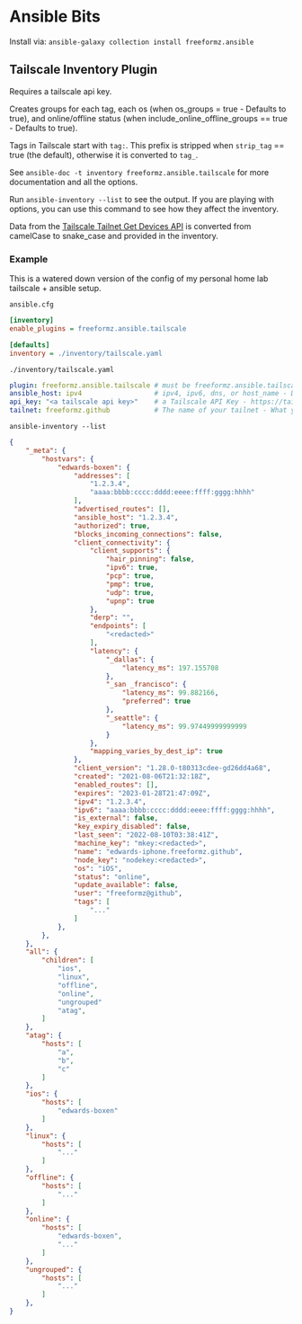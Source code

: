 # Ansible Bits

Install via: `ansible-galaxy collection install freeformz.ansible`

## Tailscale Inventory Plugin

Requires a tailscale api key.

Creates groups for each tag, each os (when os_groups = true - Defaults to true), and online/offline status (when include_online_offline_groups == true - Defaults to true).

Tags in Tailscale start with `tag:`. This prefix is stripped when `strip_tag` == true (the default), otherwise it is converted to `tag_`.

See `ansible-doc -t inventory freeformz.ansible.tailscale` for more documentation and all the options.

Run `ansible-inventory --list` to see the output. If you are playing with options, you can use this command to see how they affect the inventory.

Data from the [Tailscale Tailnet Get Devices API](https://github.com/tailscale/tailscale/blob/main/api.md#tailnet-devices-get) is converted
from camelCase to snake_case and provided in the inventory.

### Example

This is a watered down version of the config of my personal home lab tailscale + ansible setup.

`ansible.cfg`

```ini
[inventory]
enable_plugins = freeformz.ansible.tailscale

[defaults]
inventory = ./inventory/tailscale.yaml
```

`./inventory/tailscale.yaml`

```yaml
plugin: freeformz.ansible.tailscale # must be freeformz.ansible.tailscale
ansible_host: ipv4                  # ipv4, ipv6, dns, or host_name - Depends on how you referred to the hosts before this
api_key: "<a tailscale api key>"    # a Tailscale API Key - https://tailscale.com/kb/1101/api/
tailnet: freeformz.github           # The name of your tailnet - What you see at the top left of https://login.tailscale.com/admin/machines
```

`ansible-inventory --list`

```json
{
    "_meta": {
        "hostvars": {
            "edwards-boxen": {
                "addresses": [
                    "1.2.3.4",
                    "aaaa:bbbb:cccc:dddd:eeee:ffff:gggg:hhhh"
                ],
                "advertised_routes": [],
                "ansible_host": "1.2.3.4",
                "authorized": true,
                "blocks_incoming_connections": false,
                "client_connectivity": {
                    "client_supports": {
                        "hair_pinning": false,
                        "ipv6": true,
                        "pcp": true,
                        "pmp": true,
                        "udp": true,
                        "upnp": true
                    },
                    "derp": "",
                    "endpoints": [
                        "<redacted>"
                    ],
                    "latency": {
                        "_dallas": {
                            "latency_ms": 197.155708
                        },
                        "_san _francisco": {
                            "latency_ms": 99.882166,
                            "preferred": true
                        },
                        "_seattle": {
                            "latency_ms": 99.97449999999999
                        }
                    },
                    "mapping_varies_by_dest_ip": true
                },
                "client_version": "1.28.0-t80313cdee-gd26dd4a68",
                "created": "2021-08-06T21:32:18Z",
                "enabled_routes": [],
                "expires": "2023-01-28T21:47:09Z",
                "ipv4": "1.2.3.4",
                "ipv6": "aaaa:bbbb:cccc:dddd:eeee:ffff:gggg:hhhh",
                "is_external": false,
                "key_expiry_disabled": false,
                "last_seen": "2022-08-10T03:38:41Z",
                "machine_key": "mkey:<redacted>",
                "name": "edwards-iphone.freeformz.github",
                "node_key": "nodekey:<redacted>",
                "os": "iOS",
                "status": "online",
                "update_available": false,
                "user": "freeformz@github",
                "tags": [
                    "..."
                ]
            },
        },
    },
    "all": {
        "children": [
            "ios",
            "linux",
            "offline",
            "online",
            "ungrouped"
            "atag",
        ]
    },
    "atag": {
        "hosts": [
            "a",
            "b",
            "c"
        ]
    },
    "ios": {
        "hosts": [
            "edwards-boxen"
        ]
    },
    "linux": {
        "hosts": [
            "..."
        ]
    },
    "offline": {
        "hosts": [
            "..."
        ]
    },
    "online": {
        "hosts": [
            "edwards-boxen",
            "..."
        ]
    },
    "ungrouped": {
        "hosts": [
            "..."
        ]
    },
}
```
